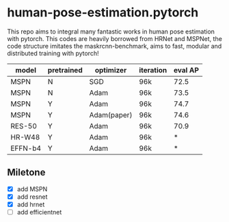 # human-pose-estimation.pytorch
This repo aims to integral many fantastic works in human pose estimation with pytorch. This codes are heavily borrowed from HRNet and MSPNet, the code structure imitates the maskrcnn-benchmark, aims to fast, modular and distributed training with pytorch! 

| model   | pretrained | optimizer   | iteration | eval AP |
| ------- | ---------- | ----------- | --------- | ------- |
| MSPN    | N          | SGD         | 96k       | 72.5    |
| MSPN    | N          | Adam        | 96k       | 73.5    |
| MSPN    | Y          | Adam        | 96k       | 74.7    |
| MSPN    | Y          | Adam(paper) | 96k       | 74.6    |
| RES-50  | Y          | Adam        | 96k       | 70.9    |
| HR-W48  | Y          | Adam        | 96k       | *       |
| EFFN-b4 | Y          | Adam        | 96k       | *       |


## Miletone

- [x] add MSPN
- [x] add resnet
- [x] add hrnet
- [ ] add efficientnet